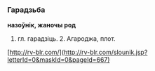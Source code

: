 ### Гарадзьба
**назоўнік, жаночы род**

1. гл. гарадзіць. 2. Агароджа, плот.

<a rel="author">[http://rv-blr.com/](http://rv-blr.com/slounik.jsp?letterId=0&maskId=0&pageId=667)</a>
